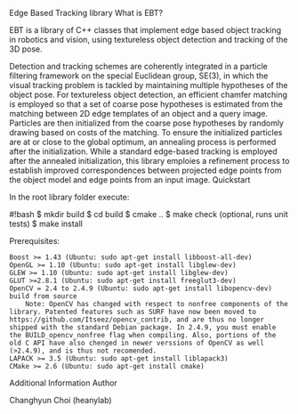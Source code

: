 Edge Based Tracking library
What is EBT?

EBT is a library of C++ classes that implement edge based object tracking in robotics and vision, using textureless object detection and tracking of the 3D pose.

Detection and tracking schemes are coherently integrated in a particle filtering framework on the special Euclidean group, SE(3), in which the visual tracking problem is tackled by maintaining multiple hypotheses of the object pose. For textureless object detection, an efficient chamfer matching is employed so that a set of coarse pose hypotheses is estimated from the matching between 2D edge templates of an object and a query image. Particles are then initialized from the coarse pose hypotheses by randomly drawing based on costs of the matching. To ensure the initialized particles are at or close to the global optimum, an annealing process is performed after the initialization. While a standard edge-based tracking is employed after the annealed initialization, this library emploies a refinement process to establish improved correspondences between projected edge points from the object model and edge points from an input image.
Quickstart

In the root library folder execute:

#!bash
$ mkdir build
$ cd build
$ cmake ..
$ make check (optional, runs unit tests)
$ make install

Prerequisites:

    Boost >= 1.43 (Ubuntu: sudo apt-get install libboost-all-dev)
    OpenGL >= 1.10 (Ubuntu: sudo apt-get install libglew-dev)
    GLEW >= 1.10 (Ubuntu: sudo apt-get install libglew-dev)
    GLUT >=2.8.1 (Ubuntu: sudo apt-get install freeglut3-dev)
    OpenCV = 2.4 to 2.4.9 (Ubuntu: sudo apt-get install libopencv-dev) build from source
        Note: OpenCV has changed with respect to nonfree components of the library. Patented features such as SURF have now been moved to https://github.com/Itseez/opencv_contrib, and are thus no longer shipped with the standard Debian package. In 2.4.9, you must enable the BUILD_opencv_nonfree flag when compiling. Also, portions of the old C API have also chenged in newer verssions of OpenCV as well (>2.4.9), and is thus not recomended.
    LAPACK >= 3.5 (Ubuntu: sudo apt-get install liblapack3)
    CMake >= 2.6 (Ubuntu: sudo apt-get install cmake)

Additional Information
Author

Changhyun Choi (heanylab) 
